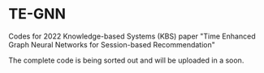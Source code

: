 # TE-GNN
Codes for 2022 Knowledge-based Systems (KBS) paper "Time Enhanced Graph Neural Networks for Session-based Recommendation"

The complete code is being sorted out and will be uploaded in a soon.
